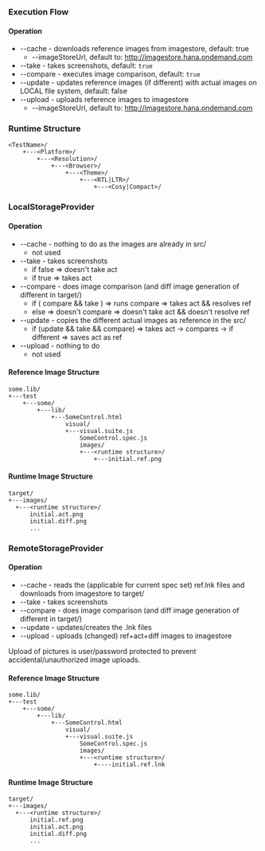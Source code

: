 
### Execution Flow

#### Operation
* --cache - downloads reference images from imagestore, default: true
  * --imageStoreUrl, default to: http://imagestore.hana.ondemand.com
* --take - takes screenshots, default: `true`
* --compare - executes image comparison, default: `true`
* --update - updates reference images (if different) with actual images on LOCAL file system, default: false
* --upload - uploads reference images to imagestore
  * --imageStoreUrl, default to: http://imagestore.hana.ondemand.com

### Runtime Structure
```wiki
<TestName>/
    +---<Platform>/
        +---<Resolution>/
            +---<Browser>/
                +---<Theme>/
                    +---<RTL|LTR>/
                        +---<Cosy|Compact>/
```

### LocalStorageProvider

#### Operation
* --cache - nothing to do as the images are already in src/
  * not used
* --take - takes screenshots
  * if false => doesn't take act
  * if true => takes act
* --compare - does image comparison (and diff image generation of different in target/)
  * if ( compare && take ) => runs compare => takes act && resolves ref
  * else => doesn't compare => doesn't take act && doesn't resolve ref
* --update - copies the different actual images as reference in the src/
  * if (update && take && compare) => takes act -> compares -> if different => saves act as ref
* --upload - nothing to do
  * not used

#### Reference Image Structure
```wiki
some.lib/
+---test
    +---some/
        +---lib/
            +---SomeControl.html
                visual/
                +---visual.suite.js
                    SomeControl.spec.js
                    images/
                    +---<runtime structure>/
                        +---initial.ref.png
```
#### Runtime Image Structure
```wiki
target/
+---images/
  +---<runtime structure>/
      initial.act.png
      initial.diff.png
      ...
```

### RemoteStorageProvider

#### Operation
* --cache - reads the (applicable for current spec set) ref.lnk files and downloads from imagestore to target/
* --take - takes screenshots
* --compare - does image comparison (and diff image generation of different in target/)
* --update - updates/creates the .lnk files
* --upload - uploads (changed) ref+act+diff images to imagestore

Upload of pictures is user/password protected to prevent accidental/unauthorized image uploads.

#### Reference Image Structure
```wiki
some.lib/
+---test
    +---some/
        +---lib/
            +---SomeControl.html
                visual/
                +---visual.suite.js
                    SomeControl.spec.js
                    images/
                    +---<runtime structure>/
                        +----initial.ref.lnk
```

#### Runtime Image Structure
```wiki
target/
+---images/
  +---<runtime structure>/
      initial.ref.png
      initial.act.png
      initial.diff.png
      ...
```
